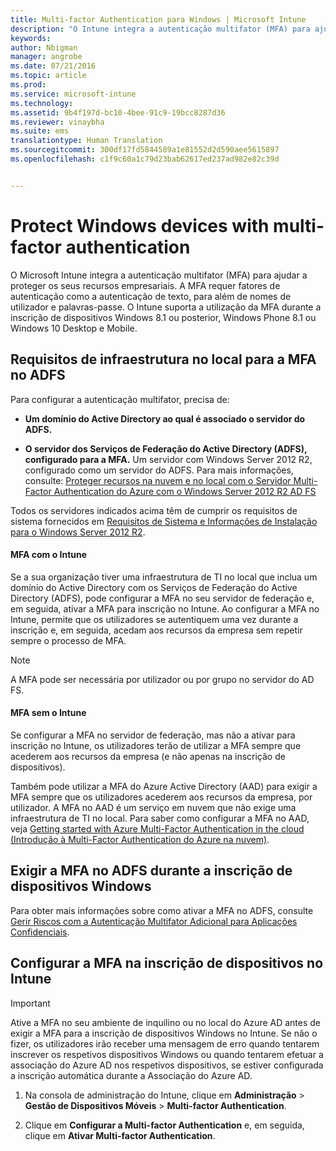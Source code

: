 ```yaml
---
title: Multi-factor Authentication para Windows | Microsoft Intune
description: "O Intune integra a autenticação multifator (MFA) para ajudar a proteger os seus recursos empresariais."
keywords: 
author: Nbigman
manager: angrobe
ms.date: 07/21/2016
ms.topic: article
ms.prod: 
ms.service: microsoft-intune
ms.technology: 
ms.assetid: 9b4f197d-bc10-4bee-91c9-19bcc8287d36
ms.reviewer: vinaybha
ms.suite: ems
translationtype: Human Translation
ms.sourcegitcommit: 300df17fd5844589a1e81552d2d590aee5615897
ms.openlocfilehash: c1f9c60a1c79d23bab62617ed237ad982e82c39d


---
```


# Protect Windows devices with multi-factor authentication
O Microsoft Intune integra a autenticação multifator (MFA) para ajudar a proteger os seus recursos empresariais. A MFA requer fatores de autenticação como a autenticação de texto, para além de nomes de utilizador e palavras-passe. O Intune suporta a utilização da MFA durante a inscrição de dispositivos Windows 8.1 ou posterior, Windows Phone 8.1 ou Windows 10 Desktop e Mobile.

## Requisitos de infraestrutura no local para a MFA no ADFS
Para configurar a autenticação multifator, precisa de:

-   **Um domínio do Active Directory ao qual é associado o servidor do ADFS.**

-   **O servidor dos Serviços de Federação do Active Directory (ADFS), configurado para a MFA.** Um servidor com Windows Server 2012 R2, configurado como um servidor do ADFS. Para mais informações, consulte: [Proteger recursos na nuvem e no local com o Servidor Multi-Factor Authentication do Azure com o Windows Server 2012 R2 AD FS](https://azure.microsoft.com/en-us/documentation/articles/multi-factor-authentication-get-started-adfs-w2k12/)

Todos os servidores indicados acima têm de cumprir os requisitos de sistema fornecidos em [Requisitos de Sistema e Informações de Instalação para o Windows Server 2012 R2](http://technet.microsoft.com/library/dn303418.aspx).

#### MFA com o Intune
Se a sua organização tiver uma infraestrutura de TI no local que inclua um domínio do Active Directory com os Serviços de Federação do Active Directory (ADFS), pode configurar a MFA no seu servidor de federação e, em seguida, ativar a MFA para inscrição no Intune. Ao configurar a MFA no Intune, permite que os utilizadores se autentiquem uma vez durante a inscrição e, em seguida, acedam aos recursos da empresa sem repetir sempre o processo de MFA.

>[!NOTE]
>A MFA pode ser necessária por utilizador ou por grupo no servidor do AD FS.  

#### MFA sem o Intune
Se configurar a MFA no servidor de federação, mas não a ativar para inscrição no Intune, os utilizadores terão de utilizar a MFA sempre que acederem aos recursos da empresa (e não apenas na inscrição de dispositivos).

Também pode utilizar a MFA do Azure Active Directory (AAD) para exigir a MFA sempre que os utilizadores acederem aos recursos da empresa, por utilizador. A MFA no AAD é um serviço em nuvem que não exige uma infraestrutura de TI no local. Para saber como configurar a MFA no AAD, veja [Getting started with Azure Multi-Factor Authentication in the cloud (Introdução à Multi-Factor Authentication do Azure na nuvem)](https://azure.microsoft.com/en-us/documentation/articles/multi-factor-authentication-get-started-cloud/).

## Exigir a MFA no ADFS durante a inscrição de dispositivos Windows
Para obter mais informações sobre como ativar a MFA no ADFS, consulte [Gerir Riscos com a Autenticação Multifator Adicional para Aplicações Confidenciais](http://technet.microsoft.com/library/dn280949.aspx).

## Configurar a MFA na inscrição de dispositivos no Intune
>[!Important]  
>Ative a MFA no seu ambiente de inquilino ou no local do Azure AD antes de exigir a MFA para a inscrição de dispositivos Windows no Intune. Se não o fizer, os utilizadores irão receber uma mensagem de erro quando tentarem inscrever os respetivos dispositivos Windows ou quando tentarem efetuar a associação do Azure AD nos respetivos dispositivos, se estiver configurada a inscrição automática durante a Associação do Azure AD.

1.  Na consola de administração do Intune, clique em **Administração** &gt; **Gestão de Dispositivos Móveis** &gt; **Multi-factor Authentication**.

2.  Clique em **Configurar a Multi-factor Authentication** e, em seguida, clique em **Ativar Multi-factor Authentication**.



<!--HONumber=Jul16_HO4-->


